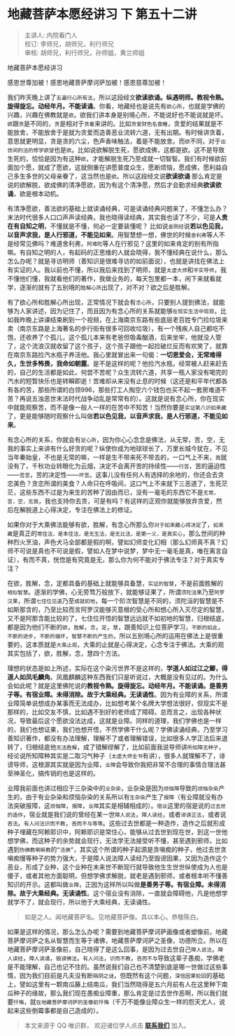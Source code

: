 # 地藏菩萨本愿经讲习 下 第五十二讲

> 主讲人: 内院看门人 <br />
> 校订: 李师兄，胡师兄，利行师兄 <br />
> 审核: 胡师兄，利行师兄，孙师姐，黄兰师姐 <br />

地藏菩萨本愿经讲习

感恩世尊加被！感恩地藏菩萨摩诃萨加被！感恩慈尊加被！

我们昨天晚上讲了`五遍行心所有法`，所以这段经文**欲读欲诵。纵遇明师。教视令熟。旋得旋忘。动经年月。不能读诵**。你看，地藏经也是说先有`欲心所`，也就是学佛的兴趣，兴趣在佛教就是`欲`。欲我们讲本身是别境心所，不能说好也不能说就是坏。`欲`跟`贪`是不同的，`贪`是相对于`贪着`来讲的。比如`贪爱财色名食睡`，贪爱的结果就是不能放舍，不能放舍于是就为贪爱而造善恶业流转六道，无有出期。有时候讲贪着，意思就更明显，贪是贪的六尘，色声香味触法，着是不能放舍。而`欲`不同，对于`出世间的法的修学欲望`也是`欲`。比如说欲解脱生死，愿欲成佛，这都是欲。这不是导致生死的，恰恰是因为有这种`欲`，才能解脱生死乃至成就一切智智。我们有时候欲前面加个愿，就成了愿欲，这就侧重在讲愿普度众生，愿断烦恼，愿成佛，愿利益自己多生多世的父母亲眷了，这当然也是`欲`。所以这段经文说**欲读欲诵** 那么肯定是说的欲解脱，欲成佛的清净愿欲，因为有这个清净愿，然后才会勤求经典**欲读欲诵**，欲是根本动机。

有清净愿欲，善法欲的基础上就读诵经典，可是读诵经典问题来了，不懂怎么办？末法时代很多人口口声声读经典，我也晓得读经典，其实我也读了不少，可是**人贵在有自知之明**，不懂就是不懂，何必一定要装懂呢？ 比如说`金刚经`说**若以色见我，以音声求我，是人行邪道，不能见如来**。用智慧想一想，佛世的时候`舍利弗`等人不是经常见佛吗？难道舍利弗，`阿难陀`等人在行邪见？这里的如来肯定的别有所指嘛。有自知之明的人，有起码的正思维的人就会晓得，我不懂经典在说什么，那么怎么办呢？就是寻访明师（善知识是很难寻访的如前面说），也就是讲找在佛法上有实证的人。我以前也不懂，所以我后来找到了明师，就是`太虚大师`和`平实导师`，我不懂他们懂，我就看他们的著作，我做业务的，每天包里都一本，闲下来就看就学，逐渐的就有了五别境的`胜解心所`出现了，对不对？欲之后是胜解。

有了欲心所和胜解心所出现，正常情况下就会有`念心所`，只要别人提到佛法，就能够为人家讲述，因为记住了，而且因为有念心所的关系就能够`在现实生活中现观`，比如我昨晚上讲课结束刷到一个视频，在上海南京东路有些底层老百姓专门捡垃圾来卖（南京东路是上海著名的步行街有很多可回收垃圾），有一个残疾人自己都吃不饱，还收养了个孤儿，这个孤儿本来有老爸但吸毒酗酒，后来坐牢，他就没人管了，这个流浪汉就收留了这个孩子，这个孩子跟他一起捡破烂反而有欢笑了，就靠在南京东路捡汽水瓶子养活他。我心里就冒出来一句偈：**一切恩爱会，无常难得久，生世多怖畏，我命如朝露**。是不是这样的呢？他捡汽水瓶，经常被人赶来赶去的，自己的生活都是如此，何尝不苦呢？众生流转六道，共享一瓶人家没有喝完的汽水的短暂快乐也是转瞬即逝！苦难却从来没有止息的时候（这还是和平年代都各有各的苦，那些所谓的白领996，那些打工人掏空六个钱包也买不起一套房难道不苦？再说五浊恶世末法时代战争动乱是常常有的）。这就是说有念心所，你在现实中就能观察苦，而不是像一般人一样的在苦中不知苦！当然你要是`实证第八识如来藏`了，更是能够随时观察什么叫做**若以色见我，以音声求我，是人行邪道，不能见如来**。

有念心所的关系，你就会有`定心所`，因为你心心念念是佛法，从无常，苦，空，无我的事实上来讲有什么好贪的呢？纵使你成为地球球长了，万里长城今犹在，不见当年秦始皇，不也是无常的嘛，一样是生不带来死不带去的，一口气上不来，`我`就没有了，千秋功业转眼化为云烟，决定不会离开苦的持续性——`行苦`，苦的逼迫性——`苦苦`，苦的决定性——`坏苦`。这事儿没有任何人有选择的余地的，你还会去贪恋美色？贪恋所谓的美食？人命只在呼吸间，这口气上不来就下三恶道了，生死茫茫，这些东西不过是为来生的苦种了因由而已，没有一毫毛的东西它不是`无常，苦，空，无我`，我也支持你去贪，可是有吗？有这样的正观你就能够放弃贪爱，然后在解脱道上心得决定，专注在佛法上的修证。

如果你对于大乘佛法能够有欲，胜解，有念心所那么你`对于如来藏心得决定`了，`如来藏`是真正的`常住法，是本住法，是无生法，是无比法，是第一义，是真实心`，那么世间的种种烈火烹油，声色犬马全部都是假的啊，譬如幻师变化幻相（那么幻师真不真？幻师不可说是真也不可说是假，譬如人在梦中说梦，梦中无一毫毛是真，唯在离言自证），有而不真，恍惚是有究竟是无，那么你为何不能对于佛法专注？对于真实专注？

在欲，胜解，念，定都具备的基础上就能够具备慧，`实证的智慧`，不是前面胜解的`相似智慧`。逐渐的学佛，心无旁骛万般放下，就能够证果了，所谓`须陀洹果`乃至`阿罗汉果`，所谓`七住位见道`乃至`成就初地`，每一个阶次智慧是不同的，须陀洹的智慧是不如斯那含的，乃至比较而言阿罗汉能够灭意根的受心所和想心所入灭尽定的智慧，又不是阿那含能比较的了，七住位开悟的智慧远远就不如初地的智慧，归根结底，都是因为他们不断的`欲`，`胜解`，`念`，`定`，`慧`，跟善知识上位菩萨学习，`不断的如此`，`不断的进步`，`不断的循环`，`智慧不断的产生的`，所以五别境心所的运用在佛法上是很重要的，这本质就是`大乘止观`，大乘的止就是心得决定，心念专注于佛法。大乘的观其实包括了，欲，胜解，念，慧四个方法。

理想的状态是如上所述，实际在这个染污世界不是这样的，**学道人如过江之鲫，得道人如凤毛麟角**。凤凰麒麟这种东西我们只是听说过，大概是没有见过的。为什么会如此呢？就是这里佛陀说的**教视令熟。旋得旋忘。动经年月。不能读诵。是善男子等。有宿业障。未得消除。故于大乘经典。无读诵性**。因为有业障的关系，所谓业障简单说想成办某事而无法成办，比如想考某个名牌大学想法很好，但现实不是那样的，比如交友不慎，比如遇不到好的老师成了障碍。总而言之，出现各种状况，导致最后这个愿欲没法达成，这就是业障。同样的道理，我们学佛也是一样的，我们也想证果，我们也想开悟，不然学佛干什么呢？学佛读诵经典，乃至学习善知识著作，都没有办法理解，理解不了或者理解错误，比如很多人学正法后来退转了，归根结底他`无法胜解`，成了错解缪解了，比如前面我说导师讲`所知障无种子`，经论说所知障种其实是二取习气种子（`太虚大师全书`有讲），很多人就理解不了，诽谤导师，这根源其实就是因为业障，`业障`会导致你我把非常不合理的事情合理法甚至神圣化，搞传销的也是这样的。

业障我前面也讲过相应于三杂染中的`业杂染`，业杂染是因为`烦恼障`导致的`烦恼杂染`产生的，由于有业杂染和烦恼杂染的关系所以有`生杂染`产生了`报障`（有业障就没有办法突破报障，这`烦恼障`，`报障`，`业障`其实是相辅相成的）。`宿业`这里的宿是说的`过去世的造作`，宿业就是我们说的曾经在某一世`障人说法`，`障人读经`，或者`诽谤正法`，或者说`吝法`。`有人问法识而不教`，`吝而不与等等`。这些过去世都是一种造作，造作之后就形成种子埋藏在阿赖耶识中，阿赖耶识是常住心，能够从过去世到现在世，到这一世他想学佛，而这种子的余势就会现行，无法学无法接受听不懂，甚至遇到邪师，比如遇到`伪佛教喇嘛教`的`“活佛”`，其实这个所谓的种子起源是贪嗔痴的种子，他过去世贪嗔痴慢等种子的势力强大，于是障人说法障人读经乃至毁谤因果，又因为造作这个恶业，形成了业种，这个业种在未来世不断现行就导致他生生世世纵使成为人也是傻子，或者其他方面聪明，但想学佛求解脱，就老是遇到邪师，或者根本听不懂善知识的开示。这都叫做`业障`，正因为这样所以叫做**是善男子等。有宿业障。未得消除。故于大乘经典。无读诵性**。这个宿业没有消除，一直就会障碍他，凡是他想学就学不了，就会现行，所以他于大乘经典，无读诵性。

> 如是之人。闻地藏菩萨名。见地藏菩萨像。具以本心。恭敬陈白。

如果是这样的情况，那么怎么办呢？需要到地藏菩萨摩诃萨画像或者塑像前，地藏菩萨摩诃萨之名从智慧而生等于诸佛，地藏菩萨摩诃萨之圣像，功德所立。所以在地藏菩萨摩诃萨圣像前，自己晓得了是这么回事，是因为过去世自己`障人说法`，`障人读经`，`障人读诵`，`毁谤佛法`，`有人问法`，`识而不教`，`吝而不与`导致这辈子愚痴，学佛老是不能理解，自己也记不住的。虽然说我们自己也不清楚到底是哪一世做过这些事情，因为我们目前是凡夫没有断`隔阴之谜`，但既然有这个问题，`深信因果轮回`的基础上，譬如这里有一颗南瓜藤上结南瓜，我们当然晓得是五六月前有人在这里种下南瓜种子的缘故，那么我们现在愚痴业障重，那么肯定是过去世作恶啊，所以我们就要`忏悔`，就`在地藏菩萨摩诃萨的圣像前忏悔`（千万不能像业障众生一样的怨天尤人，说起来这些倒霉事都是自己造成的）。

> 本文来源于 QQ 唯识群， 欢迎诸位学人点击 **[联系我们](https://mp.weixin.qq.com/s/lZCfWjmLjgNR165Tx4_bCQ)** 加入。
